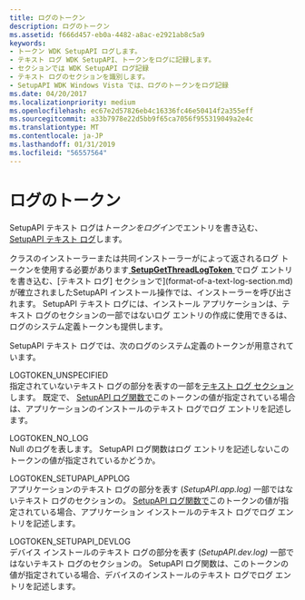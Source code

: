 ```yaml
---
title: ログのトークン
description: ログのトークン
ms.assetid: f666d457-eb0a-4482-a8ac-e2921ab8c5a9
keywords:
- トークン WDK SetupAPI ログします。
- テキスト ログ WDK SetupAPI、トークンをログに記録します。
- セクションでは WDK SetupAPI ログ記録
- テキスト ログのセクションを識別します。
- SetupAPI WDK Windows Vista では、ログのトークンをログ記録
ms.date: 04/20/2017
ms.localizationpriority: medium
ms.openlocfilehash: ec67e2d57826eb4c16336fc46e50414f2a355eff
ms.sourcegitcommit: a33b7978e22d5bb9f65ca7056f955319049a2e4c
ms.translationtype: MT
ms.contentlocale: ja-JP
ms.lasthandoff: 01/31/2019
ms.locfileid: "56557564"
---
```

# <a name="log-tokens"></a>ログのトークン


SetupAPI テキスト ログは*トークンをログイン*でエントリを書き込む、 [SetupAPI テキスト ログ](setupapi-text-logs.md)します。

クラスのインストーラーまたは共同インストーラーがによって返されるログ トークンを使用する必要があります[ **SetupGetThreadLogToken** ](https://msdn.microsoft.com/library/windows/hardware/ff552211)でログ エントリを書き込む、[テキスト ログ] セクションで](format-of-a-text-log-section.md)が確立されましたSetupAPI インストール操作では、インストーラーを呼び出されます。 SetupAPI テキスト ログには、インストール アプリケーションは、テキスト ログのセクションの一部ではないログ エントリの作成に使用できるは、ログのシステム定義トークンも提供します。

SetupAPI テキスト ログでは、次のログのシステム定義のトークンが用意されています。

<a href="" id="logtoken-unspecified"></a>LOGTOKEN_UNSPECIFIED  
指定されていないテキスト ログの部分を表すの一部を[テキスト ログ セクション](format-of-a-text-log-section.md)します。 既定で、 [SetupAPI ログ関数で](https://msdn.microsoft.com/library/windows/hardware/ff550878)このトークンの値が指定されている場合は、アプリケーションのインストールのテキスト ログでログ エントリを記述します。

<a href="" id="logtoken-no-log"></a>LOGTOKEN_NO_LOG  
Null のログを表します。 SetupAPI ログ関数はログ エントリを記述しないこのトークンの値が指定されているかどうか。

<a href="" id="logtoken-setupapi-applog"></a>LOGTOKEN_SETUPAPI_APPLOG  
アプリケーションのテキスト ログの部分を表す (*SetupAPI.app.log)* 一部ではないテキスト ログのセクションの。 [SetupAPI ログ関数で](https://msdn.microsoft.com/library/windows/hardware/ff550878)このトークンの値が指定されている場合、アプリケーション インストールのテキスト ログでログ エントリを記述します。

<a href="" id="logtoken-setupapi-devlog"></a>LOGTOKEN_SETUPAPI_DEVLOG  
デバイス インストールのテキスト ログの部分を表す (*SetupAPI.dev.log)* 一部ではないテキスト ログのセクションの。 SetupAPI ログ関数は、このトークンの値が指定されている場合、デバイスのインストールのテキスト ログでログ エントリを記述します。

 

 





